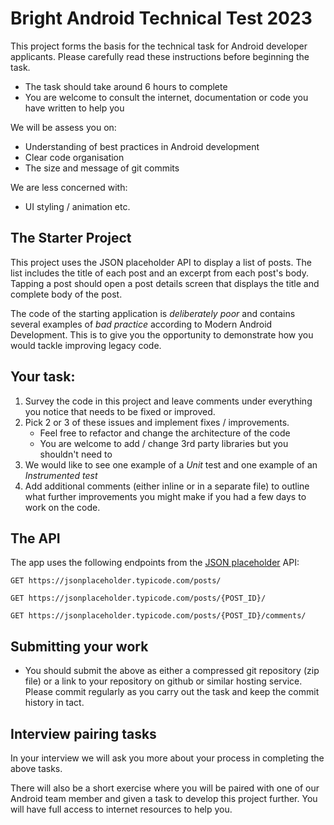 # Bright Android Technical Test 2023

This project forms the basis for the technical task for Android developer applicants.
Please carefully read these instructions before beginning the task.

* The task should take around 6 hours to complete
* You are welcome to consult the internet, documentation or code you have written to help you

We will be assess you on:

* Understanding of best practices in Android development
* Clear code organisation
* The size and message of git commits

We are less concerned with:

* UI styling / animation etc.

## The Starter Project

This project uses the JSON placeholder API to display a list of posts. 
The list includes the title of each post and an
excerpt from each post's body. Tapping a post should open a post details screen that
displays the title and complete body of the post.

The code of the starting application is *deliberately poor* and contains
several examples of *bad practice* according to Modern Android Development.
This is to give you the opportunity to demonstrate how you would tackle improving legacy
code.

## Your task:

1. Survey the code in this project and leave comments under everything you notice 
that needs to be fixed or improved.
2. Pick 2 or 3 of these issues and implement fixes / improvements.
    - Feel free to refactor and change the architecture of the code
    - You are welcome to add / change 3rd party libraries but you shouldn't need to
3. We would like to see one example of a *Unit* test and one example of an *Instrumented test*
4. Add additional comments (either inline or in a separate file) to outline what further improvements
you might make if you had a few days to work on the code.

## The API

The app uses the following endpoints from the [JSON
placeholder](https://jsonplaceholder.typicode.com) API:

    GET https://jsonplaceholder.typicode.com/posts/

    GET https://jsonplaceholder.typicode.com/posts/{POST_ID}/

    GET https://jsonplaceholder.typicode.com/posts/{POST_ID}/comments/

## Submitting your work

-   You should submit the above as either a compressed git repository (zip file)
    or a link to your repository on github or similar hosting service.
    Please commit regularly as you carry out the task and
    keep the commit history in tact.

## Interview pairing tasks

In your interview we will ask you more about your process in completing the above tasks.

There will also be a short exercise where you will be paired with one of our Android team member
and given a task to develop this project further. You will have full access to internet
resources to help you.
